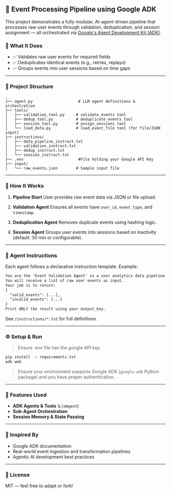 ## 🧠 Event Processing Pipeline using Google ADK

This project demonstrates a fully modular, AI-agent-driven pipeline that processes raw user events through validation, deduplication, and session assignment — all orchestrated via [Google's Agent Development Kit (ADK)](https://cloud.google.com/vertex-ai/generative-ai/docs/agents/agent-development-kit).

### 🔧 What It Does

* ✅ Validates raw user events for required fields
* ✅ Deduplicates identical events (e.g., retries, replays)
* ✅ Groups events into user sessions based on time gaps
---

### 📁 Project Structure

```
.
├── agent.py                    # LLM agent definitions & orchestration
├── tools/
│   ├── validation_tool.py     # validate_events tool
│   ├── dedup_tool.py          # deduplicate_events tool
│   ├── session_tool.py        # assign_sessions tool
│   └── load_data.py           # load_event_file tool (for file/JSON input)
├── instructions/
│   ├── data_pipeline_instruct.txt
│   ├── validation_instruct.txt
│   ├── dedup_instruct.txt
│   └── session_instruct.txt
├── .env                        #File holding your Google API Key
├── input/
│   └── raw_events.json        # Sample input file
```

---

### 🚀 How It Works

1. **Pipeline Start**
   User provides raw event data via JSON or file upload.

2. **Validation Agent**
   Ensures all events have `user_id`, `event_type`, and `timestamp`.

3. **Deduplication Agent**
   Removes duplicate events using hashing logic.

4. **Session Agent**
   Groups user events into sessions based on inactivity (default: 30 min or configurable).
---

### 🧹 Agent Instructions

Each agent follows a declarative instruction template. Example:

```txt
You are the 'Event Validation Agent' in a user analytics data pipeline.
You will receive a list of raw user events as input.
Your job is to return:
{
  "valid_events": [...],
  "invalid_events": [...]
}
Print ONLY the result using your output_key.
```

See `/instructions/*.txt` for full definitions.

---

### ⚙️ Setup & Run

> Ensure .env file has the google API key.

```bash
pip install -r requirements.txt
adk web
```

> Ensure your environment supports Google ADK (`google-adk` Python package) and you have proper authentication.

---

### 📆 Features Used

* **ADK Agents & Tools** (`LlmAgent`)
* **Sub-Agent Orchestration**
* **Session Memory & State Passing**

---

### 🙌 Inspired By

* Google ADK documentation
* Real-world event ingestion and transformation pipelines
* Agentic AI development best practices

---

### 📜 License

MIT — feel free to adapt or fork!
